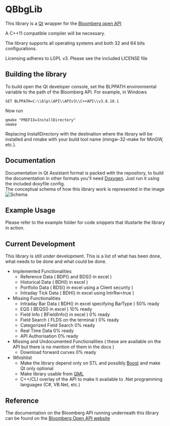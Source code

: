 # QBbgLib

This library is a [Qt](http://www.qt.io) wrapper for the [Bloomberg open API](http://www.bloomberglabs.com/api/)

A C++11 compatible compiler will be necessary.

The library supports all operating systems and both 32 and 64 bits configurations.

Licensing adheres to LGPL v3. Please see the included LICENSE file

## Building the library
To build open the Qt developer console, set the BLPPATH environmental variable to the path of the Bloomberg API.
For example, in Windows

    SET BLPPATH=C:\\blp\\API\\APIv3\\C++API\\v3.8.18.1

Now run

    qmake "PREFIX=InstallDirectory"
    nmake

Replacing InstallDirectory with the destination where the library will be installed and nmake with your build tool name (mingw-32-make for MinGW, etc.).

## Documentation
Documentation in Qt Assistant format is packed with the repository, to build the documentation in other formats you'll need [Doxygen](http://www.doxygen.org). Just run it using the included doxyfile config.<br/>
The conceptual schema of how this library work is represented in the image<br/>
![Schema](http://i278.photobucket.com/albums/kk113/V-Ronin/Schema.png)

## Example Usage
Please refer to the example folder for code snippets that illustarte the library in action.

## Current Development
This library is still under development. This is a list of what has been done, what needs to be done and what could be done.

* Implemented Functionalities
    * Reference Data ( BDP() and BDS() in excel )
    * Historical Data ( BDH() in excel )
    * Portfolio Data ( BDS() in excel using a Client security )
    * Intraday Tick Data ( BDH() in excel using IntrRw=true )
* Missing Functionalities
    * Intraday Bar Data ( BDH() in excel specifying BarType ) 50% ready
    * EQS ( BEQS() in excel ) 10% ready
    * Field Info ( BFieldInfo() in excel ) 0% ready
    * Field Search ( FLDS on the terminal ) 0% ready
    * Categorized Field Search 0% ready
    * Real Time Data 0% ready
    * API Authorisation 0% ready
* Missing and Undocumented Functionalities ( these are available on the API but there is no mention of them in the docs )
    * Download forward curves 0% ready
* Whishlist
    * Make the library depend only on STL and possibly [Boost](http://www.boost.org/) and make Qt only optional
    * Make library usable from [QML](http://doc.qt.io/qt-5/qtqml-index.html)
    * C++/CLI overlay of the API to make it available to .Net programming languages (C#, VB.Net, etc.)

## Reference
The documentation on the Bloomberg API running underneath this library can be found on the [Bloomberg Open API website](http://www.bloomberglabs.com/api/documentation/)

